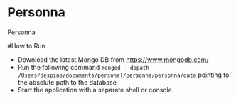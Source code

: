 # Personna
Personna

#How to Run

- Download the latest Mongo DB from https://www.mongodb.com/
- Run the following command `mongod --dbpath /Users/despino/documents/personal/personna/personna/data` pointing to the absolute path to the database
- Start the application with a separate shell or console.

